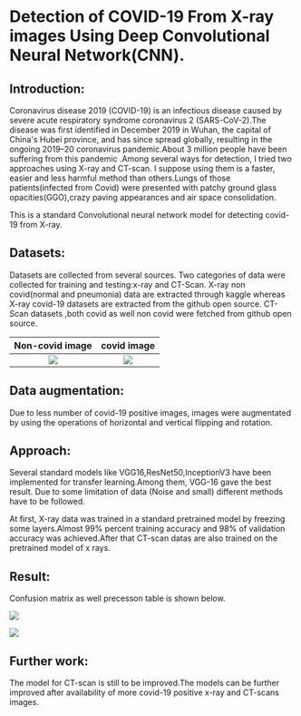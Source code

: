 # Detection of COVID-19 From X-ray images Using Deep Convolutional Neural Network(CNN).

## Introduction:
 
Coronavirus disease 2019 (COVID-19) is an infectious disease caused by severe acute respiratory syndrome coronavirus 2 (SARS-CoV-2).The disease was first identified in December 2019 in Wuhan, the capital of China's Hubei province, and has since spread globally, resulting in the ongoing 2019–20 coronavirus pandemic.About 3 million people have been suffering from this pandemic .Among several ways for detection, I tried two approaches using X-ray and CT-scan. I suppose using them  is a faster, easier and less harmful method than others.Lungs of those patients(infected from Covid) were  presented with patchy ground glass opacities(GGO),crazy paving appearances and air space consolidation.

This is a standard Convolutional neural network model for detecting covid-19 from X-ray.

## Datasets:

 Datasets are collected from several sources. Two categories of data were collected for training and testing:x-ray and CT-Scan. X-ray non covid(normal and pneumonia) data are extracted through kaggle whereas X-ray covid-19 datasets are extracted from the github open source. CT-Scan datasets ,both covid as well non covid were fetched from github open source.
  
   Non-covid image        |      covid image
:-------------------------:|:-------------------------:
![](https://github.com/Aliza211/COVID-19-Detector/blob/master/data/non_covid_xray/14.jpeg) |  ![](https://github.com/Aliza211/COVID-19-Detector/blob/master/data/covid_xray/5_preprocessed.png)


         
## Data augmentation:

 Due to less number of covid-19 positive images, images were augmentated by using the operations of horizontal and vertical flipping and rotation.

## Approach:

 Several standard models like VGG16,ResNet50,InceptionV3 have been implemented for transfer learning.Among them, VGG-16 gave the best result. Due to some limitation of data (Noise and small) different methods have to be followed.  

At first, X-ray data was trained in a standard pretrained model by freezing some layers.Almost 99% percent training accuracy and 98% of validation accuracy was achieved.After that CT-scan datas are also trained on the pretrained model of x rays.

## Result:

   Confusion matrix as well precesson table is shown below.


![](https://github.com/Aliza211/COVID-19-Detector/blob/master/images/Screenshot%20from%202020-04-29%2020-47-28.png)
 
 
![](https://github.com/Aliza211/COVID-19-Detector/blob/master/images/Screenshot%20from%202020-04-29%2020-47-54.png)




## Further work:
The model for CT-scan is still to be improved.The models can be further improved after availability of more covid-19 positive x-ray and CT-scans images.

